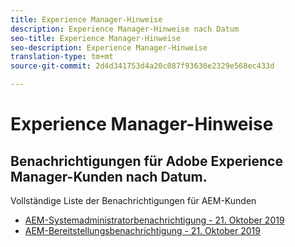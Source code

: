 ```yaml
---
title: Experience Manager-Hinweise
description: Experience Manager-Hinweise nach Datum
seo-title: Experience Manager-Hinweise
seo-description: Experience Manager-Hinweise
translation-type: tm+mt
source-git-commit: 2d4d341753d4a20c087f93630e2329e568ec433d

---
```



# Experience Manager-Hinweise

## Benachrichtigungen für Adobe Experience Manager-Kunden nach Datum.

Vollständige Liste der Benachrichtigungen für AEM-Kunden

* [AEM-Systemadministratorbenachrichtigung - 21. Oktober 2019](aem-admin.md)
* [AEM-Bereitstellungsbenachrichtigung - 21. Oktober 2019](aem-deploy.md)
